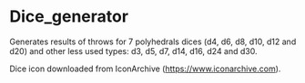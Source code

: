 # Dice_generator

Generates results of throws for 7 polyhedrals dices (d4, d6, d8, d10, d12 and d20) and other less used types: d3, d5, d7, d14, d16, d24 and d30.

Dice icon downloaded from IconArchive (https://www.iconarchive.com). 

